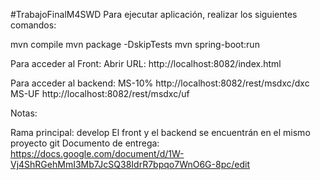 #TrabajoFinalM4SWD
Para ejecutar aplicación, realizar los siguientes comandos:

mvn compile mvn package -DskipTests mvn spring-boot:run

Para acceder al Front: Abrir URL: http://localhost:8082/index.html

Para acceder al backend: MS-10% http://localhost:8082/rest/msdxc/dxc MS-UF http://localhost:8082/rest/msdxc/uf

Notas:

Rama principal: develop
El front y el backend se encuentrán en el mismo proyecto git
Documento de entrega: https://docs.google.com/document/d/1W-Vj4ShRGehMmI3Mb7JcSQ38IdrR7bpqo7WnO6G-8pc/edit

